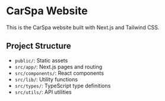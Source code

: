 # CarSpa Website

This is the CarSpa website built with Next.js and Tailwind CSS.

## Project Structure

- `public/`: Static assets
- `src/app/`: Next.js pages and routing
- `src/components/`: React components
- `src/lib/`: Utility functions
- `src/types/`: TypeScript type definitions
- `src/utils/`: API utilities
